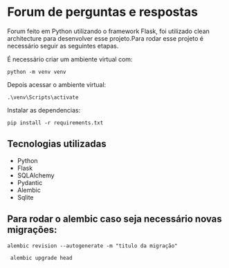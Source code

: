 # Forum de perguntas e respostas
Forum feito em Python utilizando o framework Flask, foi utilizado clean architecture para desenvolver esse projeto.Para rodar esse projeto é necessário seguir as seguintes etapas. 

É necessário criar um ambiente virtual com:
``` 
python -m venv venv
```
Depois acessar o ambiente virtual:
```
.\venv\Scripts\activate
```
Instalar as dependencias:
```
pip install -r requirements.txt
```

## Tecnologias utilizadas

<ul>
  <li>Python</li>
  <li>Flask</li>
  <li>SQLAlchemy</li>
  <li>Pydantic</li>
  <li>Alembic</li>
  <li>Sqlite</li>
</ul>

## Para rodar o alembic caso seja necessário novas migrações:

```
alembic revision --autogenerate -m "titulo da migração"
```

```
 alembic upgrade head
```


